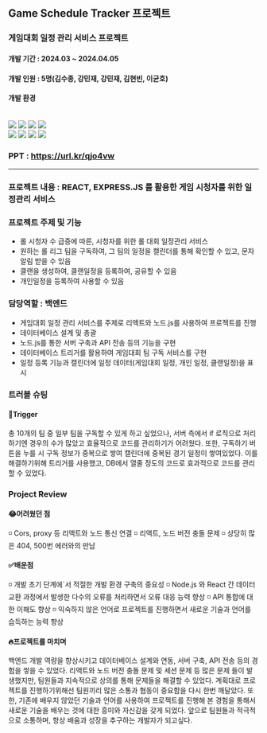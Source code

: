 ## <div align=left><strong>Game Schedule Tracker 프로젝트</strong></div>

###  게임대회 일정 관리 서비스 프로젝트
#### 개발 기간 : 2024.03 ~ 2024.04.05
#### 개발 인원 : 5명(김수종, 강민재, 강민재, 김현빈, 이균호)
#### 개발 환경 

<div align=left> 
<br>
  
<img src="https://img.shields.io/badge/html5-E34F26?style=for-the-badge&logo=html5&logoColor=white"> 
<img src="https://img.shields.io/badge/css-1572B6?style=for-the-badge&logo=css3&logoColor=white"> 
<img src="https://img.shields.io/badge/javascript-F7DF1E?style=for-the-badge&logo=javascript&logoColor=black"> 
<img src="https://img.shields.io/badge/mysql-4479A1?style=for-the-badge&logo=mysql&logoColor=white"> 

<br>

<img src="https://img.shields.io/badge/react-61DAFB?style=for-the-badge&logo=react&logoColor=black"> 
<img src="https://img.shields.io/badge/node.js-339933?style=for-the-badge&logo=Node.js&logoColor=white">
<img src="https://img.shields.io/badge/express-000000?style=for-the-badge&logo=express&logoColor=white"> 
<img src="https://img.shields.io/badge/github-181717?style=for-the-badge&logo=github&logoColor=white">

### PPT : https://url.kr/qjo4vw

<hr>

### 프로젝트 내용 : REACT, EXPRESS.JS 를 활용한 게임 시청자를 위한 일정관리 서비스

### 프로젝트 주제 및 기능
- 롤 시청자 수 급증에 따른, 시청자를 위한 롤 대회 일정관리 서비스
- 원하는 롤 리그 팀을 구독하여, 그 팀의 일정을 캘린더를 통해 확인할 수 있고, 문자 알림 받을 수 있음
- 클랜을 생성하여, 클랜일정을 등록하여, 공유할 수 있음
- 개인일정을 등록하여 사용할 수 있음

### 담당역할 : 백엔드
- 게임대회 일정 관리 서비스를 주제로 리액트와 노드.js를 사용하여 프로젝트를 진행
- 데이터베이스 설계 및 총괄 
- 노드.js를 통한 서버 구축과 API 전송 등의 기능을 구현 
- 데이터베이스 트리거를 활용하여 게임대회 팀 구독 서비스를 구현 
- 일정 등록 기능과 캘린더에 일정 데이터(게임대회 일정, 개인 일정, 클랜일정)을 표시

### 트러블 슈팅
#### 🔫Trigger
총 10개의 팀 중 일부 팀을 구독할 수 있게 하고 싶었으나, 서버 측에서 if 로직으로 처리하기엔 경우의 수가 많았고 효율적으로
코드를 관리하기가 어려웠다. 또한, 구독하기 버튼을 누를 시 구독 정보가 중복으로 쌓여 캘린더에 중복된 경기 일정이 쌓여있었다.
이를 해결하기위해 트리거를 사용했고, DB에서 열줄 정도의 코드로 효과적으로 코드를 관리할 수 있었다.


### Project Review

#### 😂어려웠던 점
◽ Cors, proxy 등 리액트와 노드 통신 연결
◽ 리액트, 노드 버전 충돌 문제
◽ 상당히 많은 404, 500번 에러와의 만남

####  ✅배운점
◽ 개발 초기 단계에`서 적절한 개발 환경 구축의 중요성
◽ Node.js 와 React 간 데이터 교환 과정에서 발생한 다수의 오류를 처리하면서 오류 대응 능력 향상
◽ API 통합에 대한 이해도 향상
◽ 익숙하지 않은 언어로 프로젝트를 진행하면서 새로운 기술과 언어를 습득하는 능력 향상


#### 🔥프로젝트를 마치며
백엔드 개발 역량을 향상시키고 데이터베이스 설계와 연동, 서버 구축, API 전송 등의 경험을 쌓을 수 있었다.
리액트와 노드 버전 충돌 문제 및 세션 문제 등 많은 문제 들이 발생했지만, 팀원들과 지속적으로 상의를 통해 문제들을 해결할 수 있었다. 
계획대로 프로젝트를 진행하기위해선 팀원끼리 많은 소통과 협동이 중요함을 다시 한번 깨달았다.
또한, 기존에 배우지 않았던 기술과 언어를 사용하여 프로젝트를 진행해 본 경험을 통해서 새로운 기술을 배우는 것에 대한 흥미와 자신감을 갖게 되었다. 
앞으로 팀원들과 적극적으로 소통하며, 항상 배움과 성장을 추구하는 개발자가 되고싶다.
